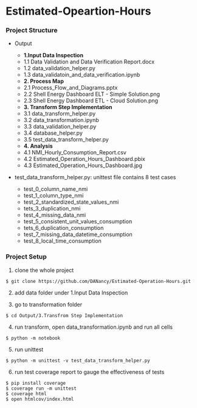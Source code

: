 # Estimated-Opeartion-Hours

### Project Structure
* Output
    * **1.Input Data Inspection**
    * 1.1 Data Validation and Data Verification Report.docx
    * 1.2 data_validation_helper.py
    * 1.3 data_validatoin_and_data_verification.ipynb
    * **2. Process Map**
    * 2.1 Process_Flow_and_Diagrams.pptx
    * 2.2 Shell Energy Dashboard ELT - Simple Solution.png
    * 2.3 Shell Energy Dashboard ETL - Cloud Solution.png
    * **3. Transform Step Implementation**
    * 3.1 data_transform_helper.py
    * 3.2 data_transformation.ipynb
    * 3.3 data_validation_helper.py
    * 3.4 database_helper.py
    * 3.5 test_data_transform_helper.py
    * **4. Analysis**
    * 4.1 NMI_Hourly_Consumption_Report.csv
    * 4.2 Estimated_Operation_Hours_Dashboard.pbix
    * 4.3 Estimated_Operation_Hours_Dashboard.jpg
    
* test_data_transform_helper.py: unittest file contains 8 test cases
    * test_0_column_name_nmi
    * test_1_column_type_nmi
    * test_2_standardized_state_values_nmi
    * tets_3_duplication_nmi
    * test_4_missing_data_nmi
    * test_5_consistent_unit_values_consumption
    * tets_6_duplication_consumption
    * test_7_missing_data_datetime_consumption
    * test_8_local_time_consumption

### Project Setup
1. clone the whole project
```
$ git clone https://github.com/DANancy/Estimated-Operation-Hours.git
```

2. add data folder under 1.Input Data Inspection

3. go to transformation folder
```
$ cd Output/3.Transfrom Step Implementation
```

4. run transform, open data_transformation.ipynb and run all cells
```
$ python -m notebook
```

5. run unittest
```
$ python -m unittest -v test_data_transform_helper.py
```

6.  run test coverage report to gauge the effectiveness of tests
```
$ pip install coverage
$ coverage run -m unittest
$ coverage html
$ open htmlcov/index.html
```
